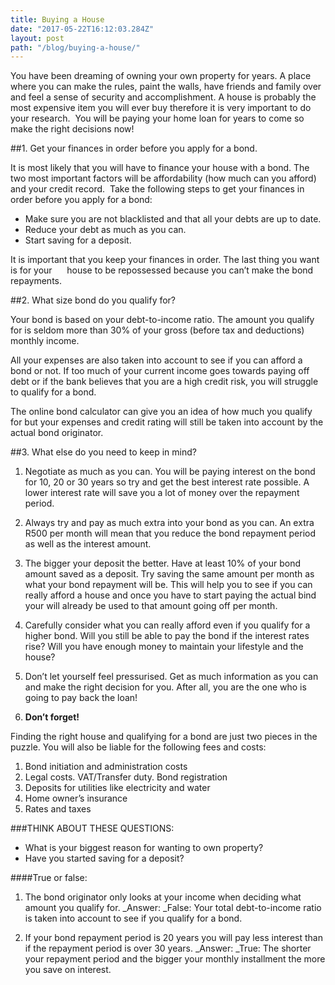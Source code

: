 ```yaml
---
title: Buying a House
date: "2017-05-22T16:12:03.284Z"
layout: post
path: "/blog/buying-a-house/"
---
```


You have been dreaming of owning your own property for years. A place where you can make the rules, paint the walls, have friends and family over and feel a sense of security and accomplishment. A house is probably the most expensive item you will ever buy therefore it is very important to do your research.  You will be paying your home loan for years to come so make the right decisions now!

##1. Get your finances in order before you apply for a bond.

It is most likely that you will have to finance your house with a bond. The two most important factors will be affordability (how much can you afford) and your credit record.  Take the following steps to get your finances in order before you apply for a bond:

* Make sure you are not blacklisted and that all your debts are up to date.
* Reduce your debt as much as you can.
* Start saving for a deposit.

It is important that you keep your finances in order. The last thing you want is for your      house to be repossessed because you can’t make the bond repayments.

##2. What size bond do you qualify for?

Your bond is based on your debt-to-income ratio. The amount you qualify for is seldom more than 30% of your gross (before tax and deductions) monthly income.

All your expenses are also taken into account to see if you can afford a bond or not. If too much of your current income goes towards paying off debt or if the bank believes that you are a high credit risk, you will struggle to qualify for a bond.

The online bond calculator can give you an idea of how much you qualify for but your expenses and credit rating will still be taken into account by the actual bond originator.

##3. What else do you need to keep in mind?

1. Negotiate as much as you can. You will be paying interest on the bond for 10, 20 or 30 years so try and get the best interest rate possible. A lower interest rate will save you a lot of money over the repayment period.
2. Always try and pay as much extra into your bond as you can. An extra R500 per month will mean that you reduce the bond repayment period as well as the interest amount.
3. The bigger your deposit the better. Have at least 10% of your bond amount saved as a deposit. Try saving the same amount per month as what your bond repayment will be. This will help you to see if you can really afford a house and once you have to start paying the actual bind your will already be used to that amount going off per month.
4. Carefully consider what you can really afford even if you qualify for a higher bond. Will you still be able to pay the bond if the interest rates rise? Will you have enough money to maintain your lifestyle and the house?
5. Don’t let yourself feel pressurised. Get as much information as you can and make the right decision for you. After all, you are the one who is going to pay back the loan!

1. **Don’t forget!**

Finding the right house and qualifying for a bond are just two pieces in the puzzle. You will also be liable for the following fees and costs:

1. Bond initiation and administration costs
2. Legal costs. VAT/Transfer duty. Bond registration
3. Deposits for utilities like electricity and water
4. Home owner’s insurance
5. Rates and taxes


###THINK ABOUT THESE QUESTIONS:

* What is your biggest reason for wanting to own property?
* Have you started saving for a deposit?

####True or false:

1. The bond originator only looks at your income when deciding what amount you qualify for. _Answer: _False: Your total debt-to-income ratio is taken into account to see if you qualify for a bond.

1. If your bond repayment period is 20 years you will pay less interest than if the repayment period is over 30 years. _Answer: _True: The shorter your repayment period and the bigger your monthly installment the more you save on interest.